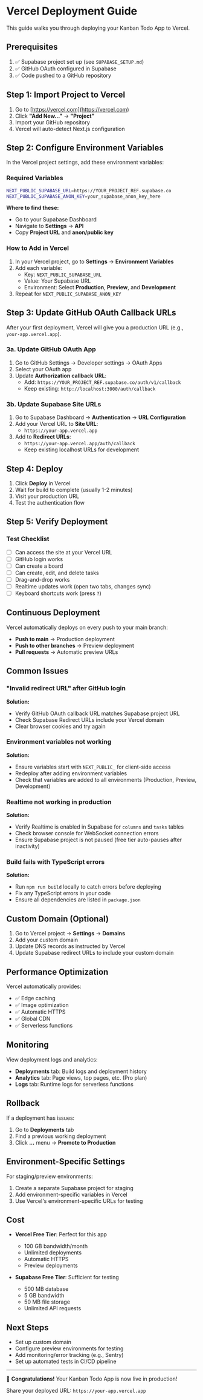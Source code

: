 # Vercel Deployment Guide

This guide walks you through deploying your Kanban Todo App to Vercel.

## Prerequisites

1. ✅ Supabase project set up (see `SUPABASE_SETUP.md`)
2. ✅ GitHub OAuth configured in Supabase
3. ✅ Code pushed to a GitHub repository

## Step 1: Import Project to Vercel

1. Go to [https://vercel.com](https://vercel.com)
2. Click **"Add New..."** → **"Project"**
3. Import your GitHub repository
4. Vercel will auto-detect Next.js configuration

## Step 2: Configure Environment Variables

In the Vercel project settings, add these environment variables:

### Required Variables

```bash
NEXT_PUBLIC_SUPABASE_URL=https://YOUR_PROJECT_REF.supabase.co
NEXT_PUBLIC_SUPABASE_ANON_KEY=your_supabase_anon_key_here
```

**Where to find these:**
- Go to your Supabase Dashboard
- Navigate to **Settings** → **API**
- Copy **Project URL** and **anon/public key**

### How to Add in Vercel

1. In your Vercel project, go to **Settings** → **Environment Variables**
2. Add each variable:
   - Key: `NEXT_PUBLIC_SUPABASE_URL`
   - Value: Your Supabase URL
   - Environment: Select **Production**, **Preview**, and **Development**
3. Repeat for `NEXT_PUBLIC_SUPABASE_ANON_KEY`

## Step 3: Update GitHub OAuth Callback URLs

After your first deployment, Vercel will give you a production URL (e.g., `your-app.vercel.app`).

### 3a. Update GitHub OAuth App

1. Go to GitHub Settings → Developer settings → OAuth Apps
2. Select your OAuth app
3. Update **Authorization callback URL**:
   - Add: `https://YOUR_PROJECT_REF.supabase.co/auth/v1/callback`
   - Keep existing: `http://localhost:3000/auth/callback`

### 3b. Update Supabase Site URLs

1. Go to Supabase Dashboard → **Authentication** → **URL Configuration**
2. Add your Vercel URL to **Site URL**:
   - `https://your-app.vercel.app`
3. Add to **Redirect URLs**:
   - `https://your-app.vercel.app/auth/callback`
   - Keep existing localhost URLs for development

## Step 4: Deploy

1. Click **Deploy** in Vercel
2. Wait for build to complete (usually 1-2 minutes)
3. Visit your production URL
4. Test the authentication flow

## Step 5: Verify Deployment

### Test Checklist

- [ ] Can access the site at your Vercel URL
- [ ] GitHub login works
- [ ] Can create a board
- [ ] Can create, edit, and delete tasks
- [ ] Drag-and-drop works
- [ ] Realtime updates work (open two tabs, changes sync)
- [ ] Keyboard shortcuts work (press `?`)

## Continuous Deployment

Vercel automatically deploys on every push to your main branch:

- **Push to main** → Production deployment
- **Push to other branches** → Preview deployment
- **Pull requests** → Automatic preview URLs

## Common Issues

### "Invalid redirect URL" after GitHub login

**Solution:**
- Verify GitHub OAuth callback URL matches Supabase project URL
- Check Supabase Redirect URLs include your Vercel domain
- Clear browser cookies and try again

### Environment variables not working

**Solution:**
- Ensure variables start with `NEXT_PUBLIC_` for client-side access
- Redeploy after adding environment variables
- Check that variables are added to all environments (Production, Preview, Development)

### Realtime not working in production

**Solution:**
- Verify Realtime is enabled in Supabase for `columns` and `tasks` tables
- Check browser console for WebSocket connection errors
- Ensure Supabase project is not paused (free tier auto-pauses after inactivity)

### Build fails with TypeScript errors

**Solution:**
- Run `npm run build` locally to catch errors before deploying
- Fix any TypeScript errors in your code
- Ensure all dependencies are listed in `package.json`

## Custom Domain (Optional)

1. Go to Vercel project → **Settings** → **Domains**
2. Add your custom domain
3. Update DNS records as instructed by Vercel
4. Update Supabase redirect URLs to include your custom domain

## Performance Optimization

Vercel automatically provides:
- ✅ Edge caching
- ✅ Image optimization
- ✅ Automatic HTTPS
- ✅ Global CDN
- ✅ Serverless functions

## Monitoring

View deployment logs and analytics:
- **Deployments** tab: Build logs and deployment history
- **Analytics** tab: Page views, top pages, etc. (Pro plan)
- **Logs** tab: Runtime logs for serverless functions

## Rollback

If a deployment has issues:

1. Go to **Deployments** tab
2. Find a previous working deployment
3. Click **...** menu → **Promote to Production**

## Environment-Specific Settings

For staging/preview environments:

1. Create a separate Supabase project for staging
2. Add environment-specific variables in Vercel
3. Use Vercel's environment-specific URLs for testing

## Cost

- **Vercel Free Tier**: Perfect for this app
  - 100 GB bandwidth/month
  - Unlimited deployments
  - Automatic HTTPS
  - Preview deployments

- **Supabase Free Tier**: Sufficient for testing
  - 500 MB database
  - 5 GB bandwidth
  - 50 MB file storage
  - Unlimited API requests

## Next Steps

- Set up custom domain
- Configure preview environments for testing
- Add monitoring/error tracking (e.g., Sentry)
- Set up automated tests in CI/CD pipeline

---

🎉 **Congratulations!** Your Kanban Todo App is now live in production!

Share your deployed URL: `https://your-app.vercel.app`


